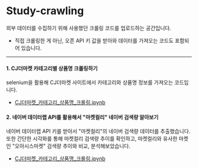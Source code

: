 # Study-crawling

외부 데이터를 수집하기 위해 사용했던 크롤링 코드를 업로드하는 공간입니다.
+ 직접 크롤링한 게 아닌, 오픈 API 키 값을 받아와 데이터를 가져오는 코드도 포함되어 있습니다.

-------------------------------------------------------------------

#### 1. CJ더마켓 카테고리별 상품명 크롤링하기
selenium을 활용해 CJ더마켓 사이트에서 카테고리와 상품명 정보를 가져오는 코드입니다.

* [CJ더마켓_카테고리_상품명_크롤링.ipynb](https://github.com/jiazzang/Study-crawling/blob/main/CJ%EB%8D%94%EB%A7%88%EC%BC%93_%EC%B9%B4%ED%85%8C%EA%B3%A0%EB%A6%AC_%EC%83%81%ED%92%88%EB%AA%85_%ED%81%AC%EB%A1%A4%EB%A7%81.ipynb) 


#### 2. 네이버 데이터랩 API를 활용해서 "마켓컬리" 네이버 검색량 알아보기
네이버 데이터랩 API 키를 받아서 "마켓컬리"의 네이버 검색량 데이터를 추출했습니다. 
또한 간단한 시각화를 통해 마켓컬리 검색량 추이를 확인하고, 마켓컬리와 유사한 마켓인 "오아시스마켓" 검색량 추이와 비교, 분석해보았습니다.
* [CJ더마켓_카테고리_상품명_크롤링.ipynb](https://github.com/jiazzang/Study-crawling/blob/main/%EB%84%A4%EC%9D%B4%EB%B2%84_API_%ED%98%B8%EC%B6%9C_%EB%A7%88%EC%BC%93%EC%BB%AC%EB%A6%AC_%EA%B2%80%EC%83%89%EB%9F%89_%ED%8A%B8%EB%A0%8C%EB%93%9C_%EB%B6%84%EC%84%9D.ipynb)

